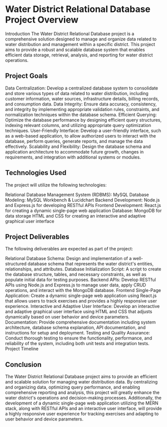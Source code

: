 
# Water District Relational Database Project Overview
Introduction
The Water District Relational Database project is a comprehensive solution designed to manage and organize data related to water distribution and management within a specific district. This project aims to provide a robust and scalable database system that enables efficient data storage, retrieval, analysis, and reporting for water district operations.

## Project Goals

Data Centralization: Develop a centralized database system to consolidate and store various types of data related to water distribution, including customer information, water sources, infrastructure details, billing records, and consumption data.
Data Integrity: Ensure data accuracy, consistency, and integrity by implementing appropriate validation rules, constraints, and normalization techniques within the database schema.
Efficient Querying: Optimize the database performance by designing efficient query structures, indexing relevant columns, and utilizing appropriate query optimization techniques.
User-Friendly Interface: Develop a user-friendly interface, such as a web-based application, to allow authorized users to interact with the database, perform queries, generate reports, and manage the data effectively.
Scalability and Flexibility: Design the database schema and application architecture to accommodate future growth, changes in requirements, and integration with additional systems or modules.

## Technologies Used
The project will utilize the following technologies:

Relational Database Management System (RDBMS): MySQL
Database Modeling: MySQL Workbench & Lucidchart
Backend Development: Node.js and Express.js for developing RESTful APIs
Frontend Development: React.js for creating a dynamic single-page web application
Database: MongoDB for data storage
HTML and CSS for creating an interactive and adaptive graphical user interface

## Project Deliverables
The following deliverables are expected as part of the project:

Relational Database Schema: Design and implementation of a well-structured database schema that represents the water district's entities, relationships, and attributes.
Database Initialization Script: A script to create the database structure, tables, and necessary constraints, as well as populate initial data for testing purposes.
Backend APIs: Develop RESTful APIs using Node.js and Express.js to manage user data, apply CRUD operations, and interact with the MongoDB database.
Frontend Single-Page Application: Create a dynamic single-page web application using React.js that allows users to track exercises and provides a highly responsive user experience.
Interactive and Adaptive User Interface: Develop an interactive and adaptive graphical user interface using HTML and CSS that adjusts dynamically based on user behavior and device parameters.
Documentation: Provide comprehensive documentation including system architecture, database schema explanation, API documentation, and instructions for setup and deployment.
Testing and Quality Assurance: Conduct thorough testing to ensure the functionality, performance, and reliability of the system, including both unit tests and integration tests.
Project Timeline

## Conclusion
The Water District Relational Database project aims to provide an efficient and scalable solution for managing water distribution data. By centralizing and organizing data, optimizing query performance, and enabling comprehensive reporting and analysis, this project will greatly enhance the water district's operations and decision-making processes. Additionally, the development of a dynamic single-page web application utilizing the MERN stack, along with RESTful APIs and an interactive user interface, will provide a highly responsive user experience for tracking exercises and adapting to user behavior and device parameters.
